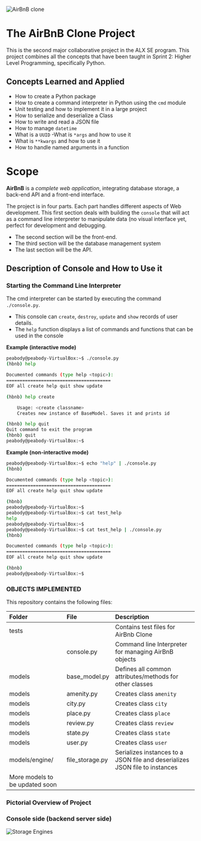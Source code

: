 ![AirBnB clone](https://s3.amazonaws.com/alx-intranet.hbtn.io/uploads/medias/2018/6/65f4a1dd9c51265f49d0.png?X-Amz-Algorithm=AWS4-HMAC-SHA256&X-Amz-Credential=AKIARDDGGGOUSBVO6H7D%2F20230310%2Fus-east-1%2Fs3%2Faws4_request&X-Amz-Date=20230310T123132Z&X-Amz-Expires=86400&X-Amz-SignedHeaders=host&X-Amz-Signature=3711c3c4d1d58c7c5078d6c7094d782cfe5d19e695f913bbfff0f1eac0272754.jpg)
# The AirBnB Clone Project

This is the second major collaborative project in the ALX SE program. This project combines all the concepts that have been taught in Sprint 2: Higher Level Programming, specifically Python.


## Concepts Learned and Applied

- How to create a Python package
- How to create a command interpreter in Python using the `cmd` module
- Unit testing and how to implement it in a large project
- How to serialize and deserialize a Class
- How to write and read a JSON file
- How to manage `datetime`
- What is a `UUID`
-What is `*args` and how to use it
- What is `**kwargs` and how to use it
- How to handle named arguments in a function


# Scope

**AirBnB** is a *complete web application*, integrating database storage, a back-end API and a front-end interface.

The project is in four parts. Each part handles different aspects of Web development.
This first section deals with building the `console` that will act as a command line interpreter to manipulate data (no visual interface yet, perfect for development and debugging.

- The second section will be the front-end.
- The third section will be the database management system
- The last section will be the API.

## Description of Console and How to Use it

### Starting the Command Line Interpreter

The cmd interpreter can be started by executing the command `./console.py`.
- This console can `create`, `destroy`, `update` and `show` records of user details.
- The `help` function displays a list of commands and functions that can be used in the console

**Example (interactive mode)**
```bash
peabody@peabody-VirtualBox:~$ ./console.py
(hbnb) help

Documented commands (type help <topic>):
=======================================
EOF all create help quit show update

(hbnb) help create

	Usage: <create classname>
	Creates new instance of BaseModel. Saves it and prints id

(hbnb) help quit
Quit command to exit the program
(hbnb) quit
peabody@peabody-VirtualBox:~$
```

**Example (non-interactive mode)**
```bash
peabody@peabody-VirtualBox:~$ echo "help" | ./console.py
(hbnb)

Documented commands (type help <topic>):
=======================================
EOF all create help quit show update

(hbnb)
peabody@peabody-VirtualBox:~$
peabody@peabody-VirtualBox:~$ cat test_help
help
peabody@peabody-VirtualBox:~$
peabody@peabody-VirtualBox:~$ cat test_help | ./console.py
(hbnb)

Documented commands (type help <topic>):
=======================================
EOF all create help quit show update

(hbnb)
peabody@peabody-VirtualBox:~$
```


### OBJECTS IMPLEMENTED
This repository contains the following files:

| Folder | File | Description |
| :--- | :--- | :--- |
| tests |  | Contains test files for AirBnb Clone |
|  | console.py | Command line Interpreter for managing AirBnB objects |
| models | base_model.py | Defines all common attributes/methods for other classes |
| models | amenity.py | Creates class `amenity` |
| models | city.py | Creates class `city` |
| models | place.py | Creates class `place` |
| models | review.py | Creates class `review` |
| models | state.py | Creates class `state` |
| models | user.py | Creates class `user` |
| models/engine/ | file_storage.py | Serializes instances to a JSON file and deserializes JSON file to instances |
| More models to be updated soon |

### Pictorial Overview of Project

### Console side (backend server side)
![Storage Engines](https://s3.amazonaws.com/alx-intranet.hbtn.io/uploads/medias/2018/6/815046647d23428a14ca.png?X-Amz-Algorithm=AWS4-HMAC-SHA256&X-Amz-Credential=AKIARDDGGGOUSBVO6H7D%2F20230310%2Fus-east-1%2Fs3%2Faws4_request&X-Amz-Date=20230310T123132Z&X-Amz-Expires=86400&X-Amz-SignedHeaders=host&X-Amz-Signature=2d74812c65f9538a2647ba98e58f1c14dcf8b17ba5f15fedc01d669e230068e8.jpg)

